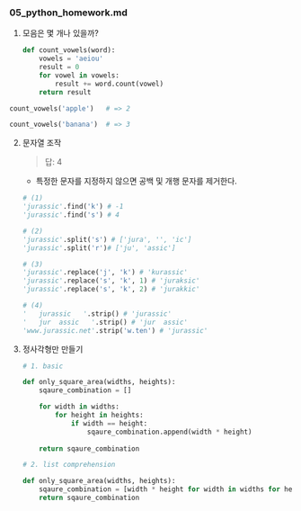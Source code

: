 ### 05_python_homework.md

1. 모음은 몇 개나 있을까?

   ```python
   def count_vowels(word):
       vowels = 'aeiou'
       result = 0
       for vowel in vowels:
           result += word.count(vowel)
       return result
   ```

```python
count_vowels('apple')   # => 2
```

```python
count_vowels('banana')  # => 3
```

2. 문자열 조작

   > 답: 4	

   - 특정한 문자를 지정하지 않으면 공백 및 개행 문자를 제거한다.
   
   ```python
   # (1)
   'jurassic'.find('k') # -1 
   'jurassic'.find('s') # 4 
   
   # (2)
   'jurassic'.split('s') # ['jura', '', 'ic']
   'jurassic'.split('r')# ['ju', 'assic']
   
   # (3)
   'jurassic'.replace('j', 'k') # 'kurassic'
   'jurassic'.replace('s', 'k', 1) # 'juraksic'
   'jurassic'.replace('s', 'k', 2) # 'jurakkic'
   
   # (4)
   '   jurassic   '.strip() # 'jurassic'
   '   jur  assic   '.strip() # 'jur  assic'
   'www.jurassic.net'.strip('w.ten') # 'jurassic'
   ```
   
   



3. 정사각형만 만들기

   ```python
   # 1. basic
   
   def only_square_area(widths, heights):
       sqaure_combination = []
   
       for width in widths:
           for height in heights:
               if width == height:
                   sqaure_combination.append(width * height)
   	
       return sqaure_combination
   ```

   ```python
   # 2. list comprehension
   
   def only_square_area(widths, heights):
       sqaure_combination = [width * height for width in widths for height in heights if width == height]
       return sqaure_combination
   ```

   



